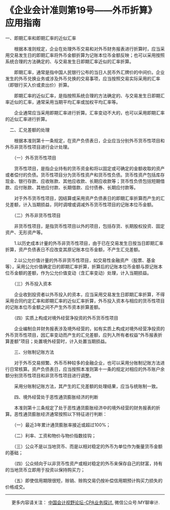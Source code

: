 ﻿《企业会计准则第19号——外币折算》应用指南
======================

一、即期汇率和即期汇率的近似汇率

　　根据本准则规定，企业在处理外币交易和对外币财务报表进行折算时，应当采用交易发生日的即期汇率将外币金额折算为记账本位币金额反映；也可以采用按照系统合理的方法确定的、与交易发生日即期汇率近似的汇率折算。

　　即期汇率，通常是指中国人民银行公布的当日人民币外汇牌价的中间价。企业发生的外币兑换业务或涉及外币兑换的交易事项，应当按照交易实际采用的汇率（即银行买入价或卖出价）折算。

　　即期汇率的近似汇率，是指按照系统合理的方法确定的、与交易发生日即期汇率近似的汇率，通常采用当期平均汇率或加权平均汇率等。

　　企业通常应当采用即期汇率进行折算。汇率变动不大的，也可以采用即期汇率的近似汇率进行折算。

　二、汇兑差额的处理

　　根据本准则第十一条规定，在资产负债表日，企业应当分别外币货币性项目和外币非货币性项目进行会计处理。

　　（一）外币货币性项目

　　货币性项目，是指企业持有的货币资金和将以固定或可确定的金额收取的资产或者偿付的负债。货币性项目分为货币性资产和货币性负债。货币性资产包括库存现金、银行存款、应收账款、其他应收款、长期应收款等；货币性负债包括短期借款、应付账款、其他应付款、长期借款、应付债券、长期应付款等。

　　对于外币货币性项目，因结算或采用资产负债表日的即期汇率折算而产生的汇兑差额，计入当期损益，同时调增或调减外币货币性项目的记账本位币金额。

　　（二）外币非货币性项目

　　非货币性项目，是指货币性项目以外的项目，包括存货、长期股权投资、固定资产、无形资产等。

　　1.以历史成本计量的外币非货币性项目，由于已在交易发生日按当日即期汇率折算，资产负债表日不应改变其原记账本位币金额，不产生汇兑差额。

　　2.以公允价值计量的外币非货币性项目，如交易性金融资产（股票、基金等），采用公允价值确定日的即期汇率折算，折算后的记账本位币金额与原记账本位币金额的差额，作为公允价值变动（含汇率变动）处理，计入当期损益。

　　（三）外币投入资本

　　企业收到投资者以外币投入的资本，应当采用交易发生日即期汇率折算，不得采用合同约定汇率和即期汇率的近似汇率折算，外币投入资本与相应的货币性项目的记账本位币金额之间不产生外币资本折算差额。

　　（四）实质上构成对境外经营净投资的外币货币性项目

　　企业编制合并财务报表涉及境外经营的，如有实质上构成对境外经营净投资的外币货币性项目，因汇率变动而产生的汇兑差额，应列入所有者权益"外币报表折算差额"项目；处置境外经营时，计入处置当期损益。

　　三、分账制记账方法

　　对于外币交易频繁、外币币种较多的金融企业，也可以采用分账制记账方法进行日常核算。资产负债表日，应当按照本准则第十一条的规定对相应的外币账户余额分别货币性项目和非货币性项目进行调整。

　　采用分账制记账方法，其产生的汇兑差额的处理结果，应当与统账制一致。

　　四、境外经营处于恶性通货膨胀经济的判断

　　本准则第十三条规定了处于恶性通货膨胀经济中的境外经营的财务报表的折算。恶性通货膨胀经济通常按照以下特征进行判断：

　　（一）最近3年累计通货膨胀率接近或超过100%；

　　（二）利率、工资和物价与物价指数挂钩；

　　（三）公众不是以当地货币、而是以相对稳定的外币为单位作为衡量货币金额的基础；

　　（四）公众倾向于以非货币性资产或相对稳定的外币来保存自己的财富，持有的当地货币立即用于投资以保持购买力；

　　（五）即使信用期限很短，赊销、赊购交易仍按补偿信用期预计购买力损失的价格成交。

* * *

     更多内容请关注： [中国会计视野论坛-CPA业务探讨.](https://bbs.esnai.com/thread-5354530-1-3.html) 微信公众号:MY聊审计.